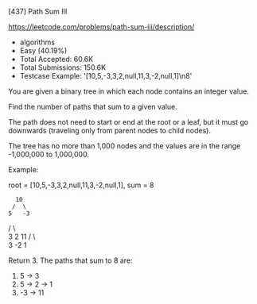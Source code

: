 [437] Path Sum III  

https://leetcode.com/problems/path-sum-iii/description/

* algorithms
* Easy (40.19%)
* Total Accepted:    60.6K
* Total Submissions: 150.6K
* Testcase Example:  '[10,5,-3,3,2,null,11,3,-2,null,1]\n8'

You are given a binary tree in which each node contains an integer value.

Find the number of paths that sum to a given value.

The path does not need to start or end at the root or a leaf, but it must go downwards
(traveling only from parent nodes to child nodes).

The tree has no more than 1,000 nodes and the values are in the range -1,000,000 to 1,000,000.

Example:

root = [10,5,-3,3,2,null,11,3,-2,null,1], sum = 8

      10
     /  \
    5   -3
   / \    \
  3   2   11
 / \   \
3  -2   1

Return 3. The paths that sum to 8 are:

1.  5 -> 3
2.  5 -> 2 -> 1
3. -3 -> 11



